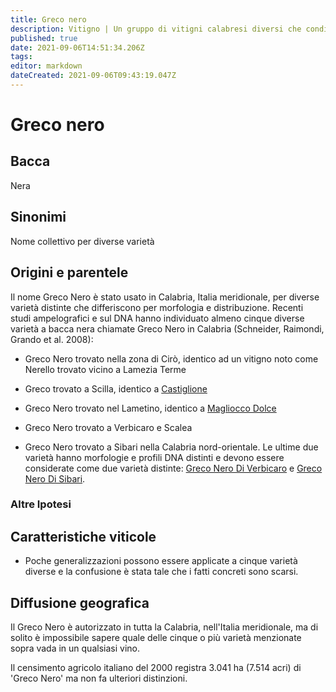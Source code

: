 ```yaml
---
title: Greco nero
description: Vitigno | Un gruppo di vitigni calabresi diversi che condividono confusamente un nome
published: true
date: 2021-09-06T14:51:34.206Z
tags: 
editor: markdown
dateCreated: 2021-09-06T09:43:19.047Z
---
```


# Greco nero

## Bacca
Nera
## Sinonimi
Nome collettivo per diverse varietà

## Origini e parentele
Il nome Greco Nero è stato usato in Calabria, Italia meridionale, per diverse varietà distinte che differiscono per morfologia e distribuzione. Recenti studi ampelografici e sul DNA hanno individuato almeno cinque diverse varietà a bacca nera chiamate Greco Nero in Calabria (Schneider, Raimondi, Grando et al. 2008):

- Greco Nero trovato nella zona di Cirò, identico ad un vitigno noto come Nerello trovato vicino a Lamezia Terme
- Greco trovato a Scilla, identico a [Castiglione](/vitigni/castiglione)
- Greco Nero trovato nel Lametino, identico a [Magliocco Dolce](/vitigni/Italia/magliocco-dolce)

- Greco Nero trovato a Verbicaro e Scalea
- Greco Nero trovato a Sibari nella Calabria nord-orientale.
Le ultime due varietà hanno morfologie e profili DNA distinti e devono essere considerate come due varietà distinte: [Greco Nero Di Verbicaro](/vitigni/Italia/greco-nero-di-verbicaro) e [Greco Nero Di Sibari](/vitigni/Italia/greco-nero-di-sibari).

### Altre Ipotesi

## Caratteristiche viticole
- Poche generalizzazioni possono essere applicate a cinque varietà diverse e la confusione è stata tale che i fatti concreti sono scarsi.

## Diffusione geografica
Il Greco Nero è autorizzato in tutta la Calabria, nell'Italia meridionale, ma di solito è impossibile sapere quale delle cinque o più varietà menzionate sopra vada in un qualsiasi vino.

Il censimento agricolo italiano del 2000 registra 3.041 ha (7.514 acri) di 'Greco Nero' ma non fa ulteriori distinzioni.